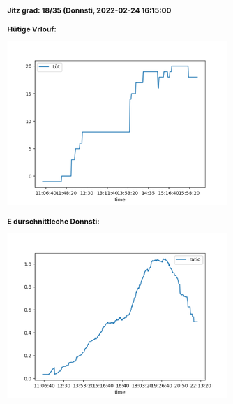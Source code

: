 ### Jitz grad: 18/35 (Donnsti, 2022-02-24 16:15:00

### Hütige Vrlouf:
![Graph](Today.png)

### E durschnittleche Donnsti:
![Graph](Donnsti.png)